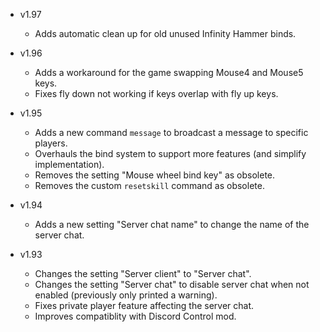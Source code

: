 - v1.97
  - Adds automatic clean up for old unused Infinity Hammer binds.

- v1.96
  - Adds a workaround for the game swapping Mouse4 and Mouse5 keys.
  - Fixes fly down not working if keys overlap with fly up keys.

- v1.95
  - Adds a new command `message` to broadcast a message to specific players.
  - Overhauls the bind system to support more features (and simplify implementation).
  - Removes the setting "Mouse wheel bind key" as obsolete.
  - Removes the custom `resetskill` command as obsolete.

- v1.94
  - Adds a new setting "Server chat name" to change the name of the server chat.

- v1.93
  - Changes the setting "Server client" to "Server chat".
  - Changes the setting "Server chat" to disable server chat when not enabled (previously only printed a warning).
  - Fixes private player feature affecting the server chat.
  - Improves compatiblity with Discord Control mod.
